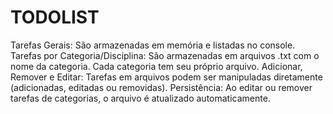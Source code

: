 # TODOLIST

Tarefas Gerais: São armazenadas em memória e listadas no console.
Tarefas por Categoria/Disciplina: São armazenadas em arquivos .txt com o nome da categoria. Cada categoria tem seu próprio arquivo.
Adicionar, Remover e Editar: Tarefas em arquivos podem ser manipuladas diretamente (adicionadas, editadas ou removidas).
Persistência: Ao editar ou remover tarefas de categorias, o arquivo é atualizado automaticamente.
